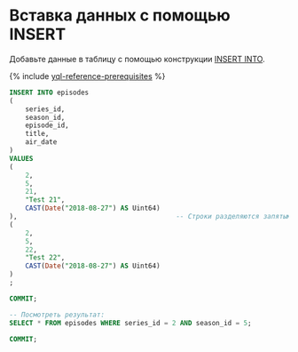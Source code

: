 # Вставка данных с помощью INSERT

Добавьте данные в таблицу с помощью конструкции [INSERT INTO](../../yql/reference/syntax/insert_into.md).

{% include [yql-reference-prerequisites](_includes/yql_tutorial_prerequisites.md) %}

```sql
INSERT INTO episodes
(
    series_id,
    season_id,
    episode_id,
    title,
    air_date
)
VALUES
(
    2,
    5,
    21,
    "Test 21",
    CAST(Date("2018-08-27") AS Uint64)
),                                        -- Строки разделяются запятыми.
(
    2,
    5,
    22,
    "Test 22",
    CAST(Date("2018-08-27") AS Uint64)
)
;

COMMIT;

-- Посмотреть результат:
SELECT * FROM episodes WHERE series_id = 2 AND season_id = 5;

COMMIT;
```
